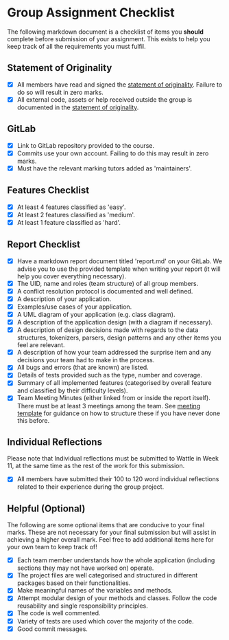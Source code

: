 # Group Assignment Checklist
The following markdown document is a checklist of items you **should** complete before submission of your assignment. This exists to help you keep track of all the requirements you must fulfil.

## Statement of Originality
- [x] All members have read and signed the [statement of originality](./statement-of-originality.yml). Failure to do so will result in zero marks.
- [x] All external code, assets or help received outside the group is documented in the [statement of originality](./statement-of-originality.yml).

## GitLab
- [x] Link to GitLab repository provided to the course.
- [x] Commits use your own account. Failing to do this may result in zero marks.
- [x] Must have the relevant marking tutors added as 'maintainers'.

## Features Checklist
- [x] At least 4 features classified as 'easy'.
- [x] At least 2 features classified as 'medium'.
- [x] At least 1 feature classified as 'hard'.

## Report Checklist
- [x] Have a markdown report document titled 'report.md' on your GitLab. We advise you to use the provided template when writing your report (it will help you cover everything necessary).
- [x] The UID, name and roles (team structure) of all group members.
- [x] A conflict resolution protocol is documented and well defined.
- [x] A description of your application.
- [x] Examples/use cases of your application.
- [x] A UML diagram of your application (e.g. class diagram).
- [x] A description of the application design (with a diagram if necessary).
- [x] A description of design decisions made with regards to the data structures, tokenizers, parsers, design patterns and any other items you feel are relevant.
- [x] A description of how your team addressed the surprise item and any decisions your team had to make in the process.
- [x] All bugs and errors (that are known) are listed.
- [x] Details of tests provided such as the type, number and coverage.
- [x] Summary of all implemented features (categorised by overall feature and classified by their difficulty levels).
- [x] Team Meeting Minutes (either linked from or inside the report itself). There must be at least 3 meetings among the team. See [meeting template](./MeetingTemplate.md) for guidance on how to structure these if you have never done this before.

## Individual Reflections
Please note that Individual reflections must be submitted to Wattle in Week 11, at the same time as the rest of the work for this submission.
- [x] All members have submitted their 100 to 120 word individual reflections related to their experience during the group project.

## Helpful (Optional)
The following are some optional items that are conducive to your final marks. These are not necessary for your final submission but will assist in achieving a higher overall mark. Feel free to add additional items here for your own team to keep track of!
- [x] Each team member understands how the whole application (including sections they may not have worked on) operate.
- [x] The project files are well categorised and structured in different packages based on their functionalities.
- [x] Make meaningful names of the variables and methods. 
- [x] Attempt modular design of your methods and classes. Follow the code reusability and single responsibility principles. 
- [x] The code is well commented.
- [x] Variety of tests are used which cover the majority of the code.
- [x] Good commit messages.
